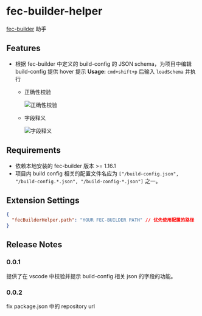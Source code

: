 # fec-builder-helper

[fec-builder](https://github.com/Front-End-Engineering-Cloud/builder) 助手

## Features

- 根据 fec-builder 中定义的 build-config 的 JSON schema，为项目中编辑 build-config 提供 hover 提示
  **Usage:** `cmd+shift+p` 后输入 `loadSchema` 并执行

  - 正确性校验

    ![正确性校验](https://user-images.githubusercontent.com/5511451/69794179-c5726880-1204-11ea-9d50-354a6df8cfad.png)

  - 字段释义

    ![字段释义](https://user-images.githubusercontent.com/5511451/69793995-6ca2d000-1204-11ea-9903-1be9a008e8ae.png)

## Requirements

- 依赖本地安装的 fec-builder 版本 >= 1.16.1
- 项目内 build config 相关的配置文件名应为 `["/build-config.json", "/build-config.*.json", "/build-config-*.json"]` 之一。

## Extension Settings

```json
{
  "fecBuilderHelper.path": "YOUR FEC-BUILDER PATH" // 优先使用配置的路径
}
```

## Release Notes

### 0.0.1

提供了在 vscode 中校验并提示 build-config 相关 json 的字段的功能。

### 0.0.2

fix package.json 中的 repository url
